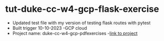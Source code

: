 # tut-duke-cc-w4-gcp-flask-exercise

- Updated test file with my version of testing flask routes with pytest
- Built trigger 10-10-2023 -GCP cloud
- Project name: duke-cc-w4-gcp-pdfexercises
-[link to project](https://duke-cc-w4-gcp-pdfexercise.ew.r.appspot.com/pandas)